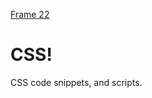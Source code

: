 [Frame 22](https://github.com/manningstinson/codereference/assets/104523090/c231b7f1-9f38-4966-ba29-9a441a2955e2)
# CSS!
CSS code snippets, and scripts.
